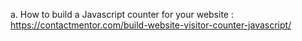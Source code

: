 a. How to build a Javascript counter for your website : https://contactmentor.com/build-website-visitor-counter-javascript/
